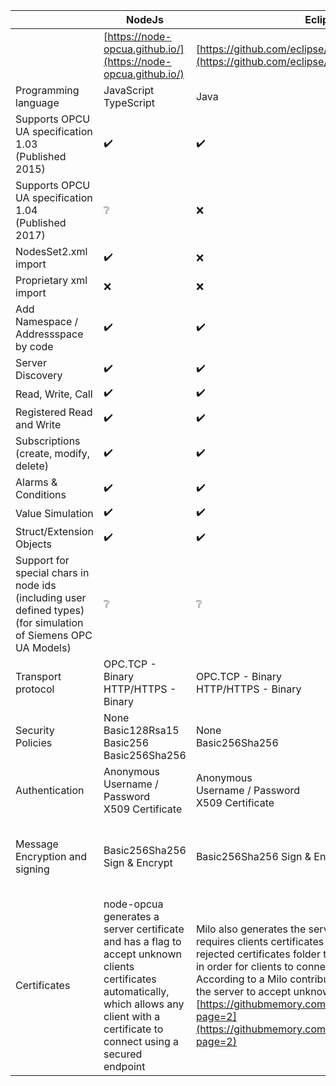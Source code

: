 |     | NodeJs | Eclipse Milo | OPCFoundation |
| --- | --- | --- | --- |  
|     | [https://node-opcua.github.io/](https://node-opcua.github.io/) | [https://github.com/eclipse/milo](https://github.com/eclipse/milo) | [https://github.com/OPCFoundation/UA-.NETStandard](https://github.com/OPCFoundation/UA-.NETStandard) |
| Programming language | JavaScript TypeScript | Java | C#  |
| Supports OPCU UA specification 1.03  <br>(Published 2015) | :heavy_check_mark: | :heavy_check_mark: | :heavy_check_mark: |
| Supports OPCU UA specification 1.04<br>(Published 2017) | :grey_question: | :x: | :heavy_check_mark: |
| NodesSet2.xml import | :heavy_check_mark: | :x: | :x: |
| Proprietary xml import | :x: | :x: | :heavy_check_mark: (predefined xml output from model compiler) |
| Add Namespace / Addressspace by code | :heavy_check_mark: | :heavy_check_mark: | :heavy_check_mark: |
| Server Discovery | :heavy_check_mark: | :heavy_check_mark: | :heavy_check_mark: |
| Read, Write, Call |:heavy_check_mark: | :heavy_check_mark: | :heavy_check_mark: |
| Registered Read and Write | :heavy_check_mark: | :heavy_check_mark: | :heavy_check_mark: |
| Subscriptions (create, modify, delete) | :heavy_check_mark: | :heavy_check_mark: | :heavy_check_mark: |
| Alarms & Conditions | :heavy_check_mark: | :heavy_check_mark: | :heavy_check_mark: |
| Value Simulation | :heavy_check_mark: | :heavy_check_mark: | :heavy_check_mark: |
| Struct/Extension Objects | :heavy_check_mark: | :heavy_check_mark: | :heavy_check_mark: |
| Support for special chars in node ids (including user defined types)  <br>(for simulation of Siemens OPC UA Models) | :grey_question: | :grey_question: | :heavy_check_mark: |
| Transport protocol | OPC.TCP - Binary<br>HTTP/HTTPS - Binary | OPC.TCP - Binary<br>HTTP/HTTPS - Binary | OPC.TCP - Binary<br>HTTP/HTTPS - Binary |
| Security Policies | None<br>Basic128Rsa15<br>Basic256<br>Basic256Sha256 | None<br>Basic256Sha256 | None<br>Basic256Sha256<br>Aes128\_Sha256\_RsaOaep<br>Aes256\_Sha256\_RsaPss |
| Authentication | Anonymous<br>Username / Password<br>X509 Certificate | Anonymous<br>Username / Password<br>X509 Certificate | Anonymous<br>Username / Password<br>X509 Certificate |
| Message Encryption and signing | Basic256Sha256 Sign & Encrypt | Basic256Sha256 Sign & Encrypt | Basic256Sha256 Sign & Encrypt (sign only also available)<br>Aes128\_Sha256\_RsaOaep Sign & Encrypt (sign only also available)<br>Aes256\_Sha256\_RsaPss Sign & Encrypt (sign only also available) |
| Certificates | node-opcua generates a server certificate and has a flag to accept unknown clients certificates automatically, which allows any client with a certificate to connect using a secured endpoint | Milo also generates the server certificates, however Milo requires clients certificates to be moved manually from the rejected certificates folder to the trusted certificates folder in order for clients to connect.<br>According to a Milo contributor, it's not possible to force the server to accept unknow clients certificates [https://githubmemory.com/repo/eclipse/milo/issues/655?page=2](https://githubmemory.com/repo/eclipse/milo/issues/655?page=2) | Server configuration has a flag to auto-accept unknown client certificates, which allows any client with a certificate to connect using a secured endpoint |